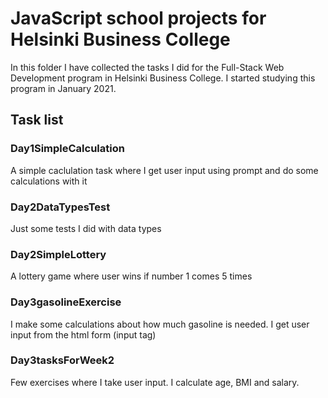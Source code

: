 # JavaScript school projects for Helsinki Business College

In this folder I have collected the tasks I did for the Full-Stack Web Development program in Helsinki Business College. I started studying this program in January 2021.

## Task list

### Day1SimpleCalculation

A simple caclulation task where I get user input using prompt and do some calculations with it

### Day2DataTypesTest

Just some tests I did with data types

### Day2SimpleLottery

A lottery game where user wins if number 1 comes 5 times

### Day3gasolineExercise

I make some calculations about how much gasoline is needed. I get user input from the html form (input tag)

### Day3tasksForWeek2

Few exercises where I take user input. I calculate age, BMI and salary.
